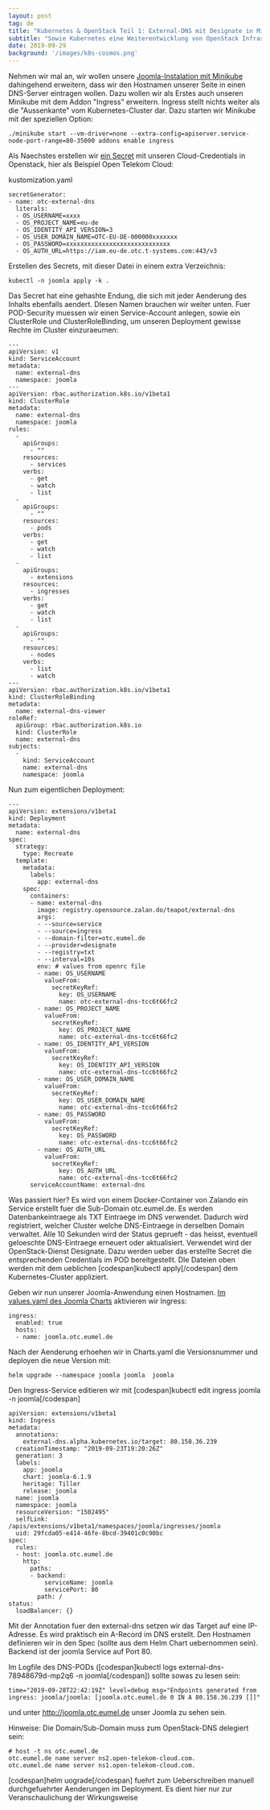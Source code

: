 ```yaml
---
layout: post
tag: de
title: "Kubernetes & OpenStack Teil 1: External-DNS mit Designate in Minikube"
subtitle: "Sowie Kubernetes eine Weiterentwicklung von OpenStack Infrastruktur ist, waere es doch gut, bisher Entwickeltes und Bewaehrtes weiter zu nutzen. Designate ist der DNS-Dienst von OpenStack und ueber eine Erweiterung in Kubernetes zu benutzen."
date: 2019-09-29
background: '/images/k8s-cosmos.png'
---
```


Nehmen wir mal an, wir wollen unsere <a href="https://blog.eumelnet.de/blogs/blog8.php/joomla-installation-mit-kubernetes-und-helm-1">Joomla-Instalation mit Minikube</a> dahingehend erweitern, dass wir den Hostnamen unserer Seite in einen DNS-Server eintragen wollen. Dazu wollen wir als Erstes auch unseren Minikube mit dem Addon "Ingress" erweitern. Ingress stellt nichts weiter als die "Aussenkante" vom Kubernetes-Cluster dar. Dazu starten wir Minikube mit der speziellen Option:

```
./minikube start --vm-driver=none --extra-config=apiserver.service-node-port-range=80-35000 addons enable ingress
```

Als Naechstes erstellen wir <a href="https://kubernetes.io/docs/concepts/configuration/secret/#creating-a-secret-from-generator">ein Secret</a> mit unseren Cloud-Credentials in Openstack, hier als Beispiel Open Telekom Cloud:

kustomization.yaml
```
secretGenerator:
- name: otc-external-dns
  literals:
  - OS_USERNAME=xxxx
  - OS_PROJECT_NAME=eu-de
  - OS_IDENTITY_API_VERSION=3
  - OS_USER_DOMAIN_NAME=OTC-EU-DE-000000xxxxxxx
  - OS_PASSWORD=xxxxxxxxxxxxxxxxxxxxxxxxxxxxx
  - OS_AUTH_URL=https://iam.eu-de.otc.t-systems.com:443/v3
```

Erstellen des Secrets, mit dieser Datei in einem extra Verzeichnis:

```
kubectl -n joomla apply -k .
```

Das Secret hat eine gehashte Endung, die sich mit jeder Aenderung des Inhalts ebenfalls aendert. DIesen Namen brauchen wir weiter unten.
Fuer POD-Security muessen wir einen Service-Account anlegen, sowie ein ClusterRole und ClusterRoleBinding, um unseren Deployment gewisse Rechte im Cluster einzuraeumen:

```
---
apiVersion: v1
kind: ServiceAccount
metadata:
  name: external-dns
  namespace: joomla
---
apiVersion: rbac.authorization.k8s.io/v1beta1
kind: ClusterRole
metadata:
  name: external-dns
  namespace: joomla
rules:
  -
    apiGroups:
      - ""
    resources:
      - services
    verbs:
      - get
      - watch
      - list
  -
    apiGroups:
      - ""
    resources:
      - pods
    verbs:
      - get
      - watch
      - list
  -
    apiGroups:
      - extensions
    resources:
      - ingresses
    verbs:
      - get
      - watch
      - list
  -
    apiGroups:
      - ""
    resources:
      - nodes
    verbs:
      - list
      - watch
---
apiVersion: rbac.authorization.k8s.io/v1beta1
kind: ClusterRoleBinding
metadata:
  name: external-dns-viewer
roleRef:
  apiGroup: rbac.authorization.k8s.io
  kind: ClusterRole
  name: external-dns
subjects:
  -
    kind: ServiceAccount
    name: external-dns
    namespace: joomla

```

Nun zum eigentlichen Deployment:

```
---
apiVersion: extensions/v1beta1
kind: Deployment
metadata:
  name: external-dns
spec:
  strategy:
    type: Recreate
  template:
    metadata:
      labels:
        app: external-dns
    spec:
      containers:
      - name: external-dns
        image: registry.opensource.zalan.do/teapot/external-dns
        args:
        - --source=service 
        - --source=ingress
        - --domain-filter=otc.eumel.de
        - --provider=designate
        - --registry=txt
        - --interval=10s
        env: # values from openrc file
        - name: OS_USERNAME
          valueFrom:
            secretKeyRef:
              key: OS_USERNAME
              name: otc-external-dns-tcc6t66fc2
        - name: OS_PROJECT_NAME
          valueFrom:
            secretKeyRef:
              key: OS_PROJECT_NAME
              name: otc-external-dns-tcc6t66fc2
        - name: OS_IDENTITY_API_VERSION
          valueFrom:
            secretKeyRef:
              key: OS_IDENTITY_API_VERSION
              name: otc-external-dns-tcc6t66fc2
        - name: OS_USER_DOMAIN_NAME
          valueFrom:
            secretKeyRef:
              key: OS_USER_DOMAIN_NAME
              name: otc-external-dns-tcc6t66fc2
        - name: OS_PASSWORD
          valueFrom:
            secretKeyRef:
              key: OS_PASSWORD
              name: otc-external-dns-tcc6t66fc2
        - name: OS_AUTH_URL
          valueFrom:
            secretKeyRef:
              key: OS_AUTH_URL
              name: otc-external-dns-tcc6t66fc2
      serviceAccountName: external-dns
```

Was passiert hier? Es wird von einem Docker-Container von Zalando ein Service erstellt fuer die Sub-Domain otc.eumel.de. Es werden Datenbankeintraege als TXT Eintraege im DNS verwendet. Dadurch wird registriert, welcher Cluster welche DNS-Eintraege in derselben Domain verwaltet. Alle 10 Sekunden wird der Status geprueft - das heisst, eventuell geloeschte DNS-Eintraege erneuert oder aktualisiert. Verwendet wird der OpenStack-Dienst Designate. Dazu werden ueber das erstellte Secret die entsprechenden Credentials im POD bereitgestellt.
DIe Dateien oben werden mit dem ueblichen [codespan]kubectl apply[/codespan] dem Kubernetes-Cluster appliziert.

Geben wir nun unserer Joomla-Anwendung einen Hostnamen. <a href="https://github.com/helm/charts/blob/master/stable/joomla/values.yaml">Im values.yaml des Joomla Charts</a> aktivieren wir Ingress:

```
ingress:
  enabled: true
  hosts:
  - name: joomla.otc.eumel.de
```

Nach der Aenderung erhoehen wir in Charts.yaml die Versionsnummer und deployen die neue Version mit:

```
helm upgrade --namespace joomla joomla  joomla
```

Den Ingress-Service editieren wir mit [codespan]kubectl edit ingress joomla -n joomla[/codespan]

```
apiVersion: extensions/v1beta1
kind: Ingress
metadata:
  annotations:
    external-dns.alpha.kubernetes.io/target: 80.158.36.239
  creationTimestamp: "2019-09-23T19:20:26Z"
  generation: 3
  labels:
    app: joomla
    chart: joomla-6.1.9
    heritage: Tiller
    release: joomla
  name: joomla
  namespace: joomla
  resourceVersion: "1502495"
  selfLink: /apis/extensions/v1beta1/namespaces/joomla/ingresses/joomla
  uid: 29fcda05-e414-46fe-8bcd-39401c0c90bc
spec:
  rules:
  - host: joomla.otc.eumel.de
    http:
      paths:
      - backend:
          serviceName: joomla
          servicePort: 80
        path: /
status:
  loadBalancer: {}
```

Mit der Annotation fuer den external-dns setzen wir das Target auf eine IP-Adresse. Es wird praktisch ein A-Record im DNS erstellt. Den Hostnamen definieren wir in den Spec (sollte aus dem Helm Chart uebernommen sein). Backend ist der joomla Service auf Port 80.

Im Logfile des DNS-PODs ([codespan]kubectl  logs external-dns-78948679d-mp2q6 -n joomla[/codespan]) sollte sowas zu lesen sein:

```
time="2019-09-28T22:42:19Z" level=debug msg="Endpoints generated from ingress: joomla/joomla: [joomla.otc.eumel.de 0 IN A 80.158.36.239 []]"
```

und unter http://joomla.otc.eumel.de unser Joomla zu sehen sein.

Hinweise: Die Domain/Sub-Domain muss zum OpenStack-DNS delegiert sein:

```
# host -t ns otc.eumel.de
otc.eumel.de name server ns2.open-telekom-cloud.com.
otc.eumel.de name server ns1.open-telekom-cloud.com.
```

[codespan]helm uograde[/codespan] fuehrt zum Ueberschreiben manuell durchgefuehrter Aenderungen im Deployment. Es dient hier nur zur Veranschaulichung der Wirkungsweise



